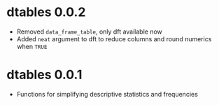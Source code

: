 # dtables 0.0.2 

* Removed `data_frame_table`, only dft available now
* Added `neat` argument to dft to reduce columns and round numerics when `TRUE`


# dtables 0.0.1 

* Functions for simplifying descriptive statistics and frequencies
